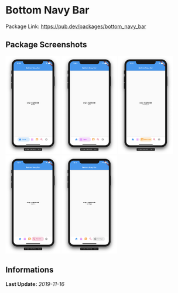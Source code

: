 # Bottom Navy Bar

Package Link: https://pub.dev/packages/bottom_navy_bar

## Package Screenshots
<div>
  <img src="https://raw.githubusercontent.com/bgoktugozdemir/Flutter-Packages/master/bottom_navy_bar_example/screenshots/1.png" width=150 />
  <img src="https://raw.githubusercontent.com/bgoktugozdemir/Flutter-Packages/master/bottom_navy_bar_example/screenshots/2.png" width=150 />
  <img src="https://raw.githubusercontent.com/bgoktugozdemir/Flutter-Packages/master/bottom_navy_bar_example/screenshots/3.png" width=150 />
  <img src="https://raw.githubusercontent.com/bgoktugozdemir/Flutter-Packages/master/bottom_navy_bar_example/screenshots/4.png" width=150 />
  <img src="https://raw.githubusercontent.com/bgoktugozdemir/Flutter-Packages/master/bottom_navy_bar_example/screenshots/5.png" width=150 />  
</div>

## Informations
**Last Update:** *2019-11-16*
